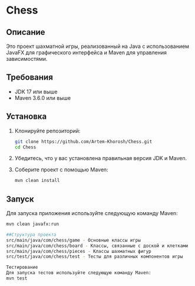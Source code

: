 # Chess

## Описание
Это проект шахматной игры, реализованный на Java с использованием JavaFX для графического интерфейса и Maven для управления зависимостями.

## Требования
- JDK 17 или выше
- Maven 3.6.0 или выше

## Установка
1. Клонируйте репозиторий:
    ```sh
    git clone https://github.com/Artem-Khorosh/Chess.git
    cd Chess
    ```

2. Убедитесь, что у вас установлена правильная версия JDK и Maven.

3. Соберите проект с помощью Maven:
    ```sh
    mvn clean install
    ```

## Запуск
Для запуска приложения используйте следующую команду Maven:
```sh
mvn clean javafx:run

##Структура проекта
src/main/java/com/chess/game - Основные классы игры
src/main/java/com/chess/board - Классы, связанные с доской и клетками
src/main/java/com/chess/pieces - Классы шахматных фигур
src/test/java/com/chess/test - Тесты для различных компонентов игры

Тестирование
Для запуска тестов используйте следующую команду Maven:
mvn test